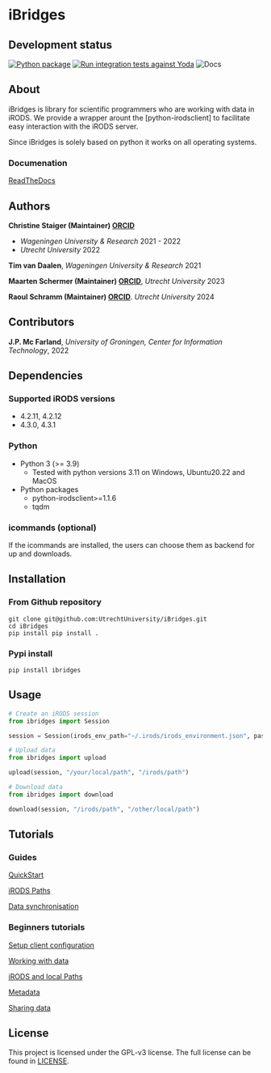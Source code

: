 # iBridges

## Development status
[![Python package](https://github.com/UtrechtUniversity/iBridges/actions/workflows/main.yml/badge.svg?branch=develop)](https://github.com/UtrechtUniversity/iBridges/actions/workflows/main.yml) [![Run integration tests against Yoda](https://github.com/UtrechtUniversity/iBridges/actions/workflows/integration-tests-yoda.yml/badge.svg)](https://github.com/UtrechtUniversity/iBridges/actions/workflows/integration-tests-yoda.yml)
![Docs](https://readthedocs.org/projects/ibridges/badge/?version=latest&style=flat-default)


## About

iBridges is library for scientific programmers who are working with data in iRODS. We provide a wrapper arount the [python-irodsclient] to facilitate easy interaction with the iRODS server.

Since iBridges is solely based on python it works on all operating systems.

### Documenation
[ReadTheDocs](https://ibridges.readthedocs.io/en/latest/)

## Authors

**Christine Staiger (Maintainer) [ORCID](https://orcid.org/0000-0002-6754-7647)**

- *Wageningen University & Research* 2021 - 2022
- *Utrecht University* 2022

**Tim van Daalen**, *Wageningen University & Research* 2021

**Maarten Schermer (Maintainer) [ORCID](https://orcid.org/my-orcid?orcid=0000-0001-6770-3155)**, *Utrecht University* 2023

**Raoul Schramm (Maintainer) [ORCID](https://orcid.org/my-orcid?orcid=0000-0001-6616-230X)**. 
*Utrecht University* 2024

## Contributors

**J.P. Mc Farland**,
*University of Groningen, Center for Information Technology*, 2022

## Dependencies

### Supported iRODS versions

- 4.2.11, 4.2.12
- 4.3.0, 4.3.1

### Python

- Python 3 (>= 3.9)
  - Tested with python versions 3.11 on Windows, Ubuntu20.22 and MacOS
- Python packages
	- python-irodsclient>=1.1.6
	- tqdm	

### icommands (optional)
If the icommands are installed, the users can choose them as backend for up and downloads.

## Installation
### From Github repository
```
git clone git@github.com:UtrechtUniversity/iBridges.git
cd iBridges
pip install pip install .
```

### Pypi install
```
pip install ibridges
```

## Usage
```py
# Create an iRODS session
from ibridges import Session

session = Session(irods_env_path="~/.irods/irods_environment.json", password="mypassword")

# Upload data
from ibridges import upload

upload(session, "/your/local/path", "/irods/path")

# Download data
from ibridges import download

download(session, "/irods/path", "/other/local/path")

```

## Tutorials
### Guides
[QuickStart](Tutorials/QuickStart.ipynb)

[iRODS Paths](Tutorials/iRODS_paths.ipynb)

[Data synchronisation](Tutorials/Data_sync.ipynb)

### Beginners tutorials
[Setup client configuration](Tutorials/01-Setup-and-connect.ipynb)

[Working with data](Tutorials/02-Working-with-data.ipynb)

[iRODS and local Paths](Tutorials/03-iRODS-Paths.ipynb)

[Metadata](Tutorials/04-Metadata.ipynb)

[Sharing data](Tutorials/05-Data-Sharing.ipynb)

## License
This project is licensed under the GPL-v3 license.
The full license can be found in [LICENSE](LICENSE).
